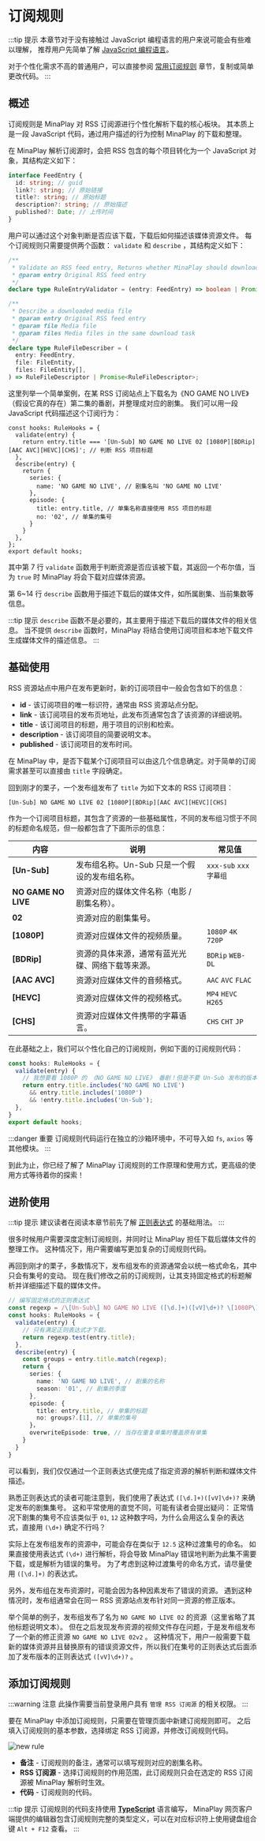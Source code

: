 <script setup>
import {useData, withBase} from 'vitepress';
const data = useData();
</script>

# 订阅规则

:::tip 提示
本章节对于没有接触过 JavaScript 编程语言的用户来说可能会有些难以理解，
推荐用户先简单了解 [JavaScript 编程语言](https://developer.mozilla.org/zh-CN/docs/Learn/JavaScript/First_steps)。

对于个性化需求不高的普通用户，可以直接参阅 [常用订阅规则](/guide/common-rules) 章节，复制或简单更改代码。
:::

## 概述

订阅规则是 MinaPlay 对 RSS 订阅源进行个性化解析下载的核心板块。
其本质上是一段 JavaScript 代码，通过用户描述的行为控制 MinaPlay 的下载和整理。

在 MinaPlay 解析订阅源时，会把 RSS 包含的每个项目转化为一个 JavaScript 对象，其结构定义如下：

```typescript
interface FeedEntry {
  id: string; // guid
  link?: string; // 原始链接
  title?: string; // 原始标题
  description?: string; // 原始描述
  published?: Date; // 上传时间
}
```

用户可以通过这个对象判断是否应该下载，下载后如何描述该媒体资源文件。
每个订阅规则只需要提供两个函数： `validate` 和 `describe` ，其结构定义如下：

```typescript
/**
 * Validate an RSS feed entry, Returns whether MinaPlay should download this entry
 * @param entry Original RSS feed entry
 */
declare type RuleEntryValidator = (entry: FeedEntry) => boolean | Promise<boolean>;

/**
 * Describe a downloaded media file
 * @param entry Original RSS feed entry
 * @param file Media file
 * @param files Media files in the same download task
 */
declare type RuleFileDescriber = (
  entry: FeedEntry,
  file: FileEntity,
  files: FileEntity[],
) => RuleFileDescriptor | Promise<RuleFileDescriptor>;
```

这里列举一个简单案例，在某 RSS 订阅站点上下载名为《NO GAME NO LIVE》（假设它真的存在）第二集的番剧，并整理成对应的剧集。
我们可以用一段 JavaScript 代码描述这个订阅行为：

```typescript:line-numbers {3,6-14}
const hooks: RuleHooks = {
  validate(entry) {
    return entry.title === '[Un-Sub] NO GAME NO LIVE 02 [1080P][BDRip][AAC AVC][HEVC][CHS]'; // 判断 RSS 项目标题
  },
  describe(entry) {
    return {
      series: {
        name: 'NO GAME NO LIVE', // 剧集名叫 'NO GAME NO LIVE'
      },
      episode: {
        title: entry.title, // 单集名称直接使用 RSS 项目的标题
        no: '02', // 单集的集号
      }
    }
  },
};
export default hooks;
```

其中第 7 行 `validate` 函数用于判断资源是否应该被下载，其返回一个布尔值，当为 `true` 时 MinaPlay 将会下载对应媒体资源。

第 6~14 行 `describe` 函数用于描述下载后的媒体文件，如所属剧集、当前集数等信息。

:::tip 提示
`describe` 函数不是必要的，其主要用于描述下载后的媒体文件的相关信息。
当不提供 `describe` 函数时，MinaPlay 将结合使用订阅项目和本地下载文件生成媒体文件的描述信息。
:::

## 基础使用

RSS 资源站点中用户在发布更新时，新的订阅项目中一般会包含如下的信息：

- __id__ - 该订阅项目的唯一标识符，通常由 RSS 资源站点分配。
- __link__ - 该订阅项目的发布页地址，此发布页通常包含了该资源的详细说明。
- __title__ - 该订阅项目的标题，用于项目的识别和检索。
- __description__ - 该订阅项目的简要说明文本。
- __published__ - 该订阅项目的发布时间。

在 MinaPlay 中，是否下载某个订阅项目可以由这几个信息确定。对于简单的订阅需求甚至可以直接由 `title` 字段确定。

回到刚才的栗子，一个发布组发布了 `title` 为如下文本的 RSS 订阅项目：

```
[Un-Sub] NO GAME NO LIVE 02 [1080P][BDRip][AAC AVC][HEVC][CHS]
```

作为一个订阅项目标题，其包含了资源的一些基础属性，不同的发布组习惯于不同的标题命名规范，但一般都包含了下面所示的信息：


| 内容                | 说明                                             | 常见值                |
| ------------------- | ------------------------------------------------ | --------------------- |
| __[Un-Sub]__        | 发布组名称。Un-Sub 只是一个假设的发布组名称。    | `xxx-sub` `xxx字幕组` |
| __NO GAME NO LIVE__ | 资源对应的媒体文件名称（电影 / 剧集名称）。      |                       |
| __02__              | 资源对应的剧集集号。                             |                       |
| __[1080P]__         | 资源对应媒体文件的视频质量。                     | `1080P` `4K` `720P`   |
| __[BDRip]__         | 资源的具体来源，通常有蓝光光碟、网络下载等来源。 | `BDRip` `WEB-DL`      |
| __[AAC AVC]__       | 资源对应媒体文件的音频格式。                     | `AAC` `AVC` `FLAC`    |
| __[HEVC]__          | 资源对应媒体文件的视频格式。                     | `MP4` `HEVC` `H265`   |
| __[CHS]__           | 资源对应媒体文件携带的字幕语言。                 | `CHS` `CHT` `JP`      |

在此基础之上，我们可以个性化自己的订阅规则，例如下面的订阅规则代码：

```typescript
const hooks: RuleHooks = {
  validate(entry) {
    // 我想要看 1080P 的 《NO GAME NO LIVE》 番剧！但是不要 Un-Sub 发布的版本。
    return entry.title.includes('NO GAME NO LIVE') 
      && entry.title.includes('1080P')
      && !entry.title.includes('Un-Sub');
  },
}
export default hooks;
```

:::danger 重要
订阅规则代码运行在独立的沙箱环境中，不可导入如 `fs`, `axios` 等其他模块。
:::

到此为止，你已经了解了 MinaPlay 订阅规则的工作原理和使用方式，更高级的使用方式等待着你的探索！

## 进阶使用

:::tip 提示
建议读者在阅读本章节前先了解 [正则表达式](https://developer.mozilla.org/zh-CN/docs/Web/JavaScript/Guide/Regular_Expressions) 的基础用法。
:::

很多时候用户需要深度定制订阅规则，并同时让 MinaPlay 担任下载后媒体文件的整理工作。
这种情况下，用户需要编写更加复杂的订阅规则代码。

再回到刚才的栗子，多数情况下，发布组发布的资源通常会以统一格式命名，其中只会有集号的变动。
现在我们修改之前的订阅规则，让其支持固定格式的标题解析并详细描述下载的媒体文件。

```typescript
// 编写固定格式的正则表达式
const regexp = /\[Un-Sub\] NO GAME NO LIVE ([\d.]+)([vV]\d+)? \[1080P\]\[BDRip\]\[AAC AVC\]\[HEVC\]\[CHS\]/;
const hooks: RuleHooks = {
  validate(entry) {
    // 只有满足正则表达式才下载。
    return regexp.test(entry.title);
  },
  describe(entry) {
    const groups = entry.title.match(regexp);
    return {
      series: {
        name: 'NO GAME NO LIVE', // 剧集的名称
        season: '01', // 剧集的季度
      },
      episode: {
        title: entry.title, // 单集的标题
        no: groups?.[1], // 单集的集号
      }，
      overwriteEpisode: true, // 当存在重复单集时覆盖原有单集
    }
  }
}
```

可以看到，我们仅仅通过一个正则表达式便完成了指定资源的解析判断和媒体文件描述。

熟悉正则表达式的读者可能注意到，我们使用了表达式 `([\d.]+)([vV]\d+)?` 来确定发布的剧集集号。
这和平常使用的直觉不同，可能有读者会提出疑问：
正常情况下剧集的集号不应该类似于 `01`, `12` 这种数字吗，为什么会用这么复杂的表达式，直接用 `(\d+)` 确定不行吗？

实际上在发布组发布的资源中，可能会存在类似于 `12.5` 这种过渡集号的命名。
如果直接使用表达式 `(\d+)` 进行解析，将会导致 MinaPlay 错误地判断为此集不需要下载，或是解析为错误的集号。
为了考虑到这种过渡集号的命名方式，请尽量使用 `([\d.]+)` 的表达式。

另外，发布组在发布资源时，可能会因为各种因素发布了错误的资源。
遇到这种情况时，发布组通常会在同一 RSS 资源站点发布针对同一资源的修正版本。

举个简单的例子，发布组发布了名为 `NO GAME NO LIVE 02` 的资源（这里省略了其他标题说明文本）。
但在之后发现发布资源的视频文件存在问题，于是发布组发布了一个新的修正资源 `NO GAME NO LIVE 02v2` 。
这种情况下，用户一般需要下载新的媒体资源并且替换原有的错误资源文件，所以我们在集号的正则表达式后面添加了发布版本的正则表达式 `([vV]\d+)?` 。

## 添加订阅规则

:::warning 注意
此操作需要当前登录用户具有 `管理 RSS 订阅源` 的相关权限。
:::

要在 MinaPlay 中添加订阅规则，只需要在管理页面中新建订阅规则即可。
之后填入订阅规则的基本参数，选择绑定 RSS 订阅源，并修改订阅规则代码。

<img :src="data.isDark.value ? withBase('/new-rule-dark.png') : withBase('/new-rule.png')" alt="new rule">

- __备注__ - 订阅规则的备注，通常可以填写规则对应的剧集名称。
- __RSS 订阅源__ - 选择订阅规则的作用范围，此订阅规则只会在选定的 RSS 订阅源被 MinaPlay 解析时生效。
- __代码__ - 订阅规则的代码。

:::tip 提示
订阅规则的代码支持使用 [__TypeScript__](https://www.typescriptlang.org/) 语言编写，
MinaPlay 网页客户端提供的编辑器包含订阅规则完整的类型定义，可以在对应标识符上使用键盘组合键 `Alt + F12` 查看。
:::
